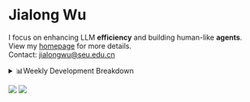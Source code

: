 #  Jialong Wu

I focus on enhancing LLM **efficiency** and building human-like **agents**.<br>
View my [homepage](https://callanwu.github.io/) for more details. <br>
Contact: jialongwu@seu.edu.cn

<details><summary>📊Weekly Development Breakdown</summary>

<!--START_SECTION:waka-->

```txt
From: 20 March 2025 - To: 27 March 2025

Total Time: 25 hrs 49 mins

Python       19 hrs 19 mins  ██████████████████▓░░░░░░   74.87 %
Other        4 hrs 33 mins   ████▒░░░░░░░░░░░░░░░░░░░░   17.68 %
Bash         1 hr 6 mins     █░░░░░░░░░░░░░░░░░░░░░░░░   04.32 %
JSON         26 mins         ▒░░░░░░░░░░░░░░░░░░░░░░░░   01.72 %
Text         16 mins         ▒░░░░░░░░░░░░░░░░░░░░░░░░   01.05 %
```

<!--END_SECTION:waka-->

[![wakatime](https://wakatime.com/badge/user/c6720b29-9431-4a60-bc9d-e1fb2b6bd65f.svg)](https://wakatime.com/@c6720b29-9431-4a60-bc9d-e1fb2b6bd65f)
</details>

[![](https://img.shields.io/badge/Google%20Scholar-4385FE.svg?&color=d6d6d6&style=flat-square&logo=google-scholar)](https://scholar.google.com/citations?user=6eg2m4YAAAAJ)
![](https://komarev.com/ghpvc/?username=callanwu)
